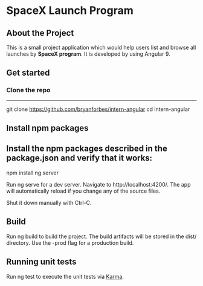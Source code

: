 # SpaceX Launch Program

## About the Project
This is a small project application which would help users list and browse all launches by **SpaceX program**. It is developed by using Angular 9.


## Get started
### Clone the repo
---
git clone https://github.com/bryanforbes/intern-angular
cd intern-angular

## Install npm packages
Install the npm packages described in the package.json and verify that it works:
---
npm install
ng server

Run ng serve for a dev server. Navigate to http://localhost:4200/. The app will automatically reload if you change any of the source files.

Shut it down manually with Ctrl-C.

## Build
Run ng build to build the project. The build artifacts will be stored in the dist/ directory. Use the -prod flag for a production build.

## Running unit tests
Run ng test to execute the unit tests via [Karma](https://karma-runner.github.io/latest/index.html).


